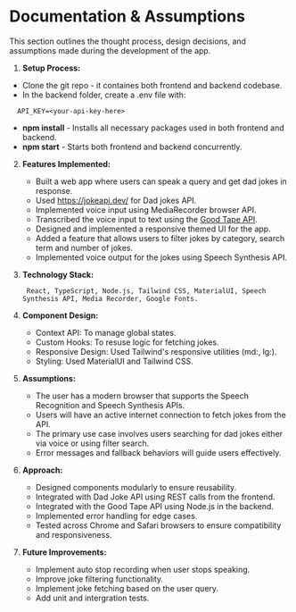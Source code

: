 # **Documentation & Assumptions**

This section outlines the thought process, design decisions, and assumptions made during the development of the app.

1. **Setup Process:**

- Clone the git repo - it containes both frontend and backend codebase.
- In the backend folder, create a .env file with:
 ```env
   API_KEY=<your-api-key-here>
 ```
-	**npm install** - Installs all necessary packages used in both frontend and backend.
-	**npm start** - Starts both frontend and backend concurrently.

2. **Features Implemented:**

	- Built a web app where users can speak a query and get dad jokes in response.
	- Used https://jokeapi.dev/ for Dad jokes API.
	- Implemented voice input using MediaRecorder browser API.
	- Transcribed the voice input to text using the [Good Tape API](https://api.goodtape.io/docs).
	- Designed and implemented a responsive themed UI for the app.
	- Added a feature that allows users to filter jokes by category, search term and number of jokes.
	- Implemented voice output for the jokes using Speech Synthesis API.

3. **Technology Stack:**

		React, TypeScript, Node.js, Tailwind CSS, MaterialUI, Speech Synthesis API, Media Recorder, Google Fonts.

4. **Component Design:**

	- Context API: To manage global states.
	- Custom Hooks: To resuse logic for fetching jokes.
	- Responsive Design: Used Tailwind's responsive utilities (md:, lg:).
	- Styling: Used MaterialUI and Tailwind CSS.

5. **Assumptions:**

	- The user has a modern browser that supports the Speech Recognition and Speech Synthesis APIs.
	- Users will have an active internet connection to fetch jokes from the API.
	- The primary use case involves users searching for dad jokes either via voice or using filter search.
	- Error messages and fallback behaviors will guide users effectively.

6. **Approach:**

	- Designed components modularly to ensure reusability.
	- Integrated with Dad Joke API using REST calls from the frontend.
	- Integrated with the Good Tape API using Node.js in the backend.
	- Implemented error handling for edge cases.
	- Tested across Chrome and Safari browsers to ensure compatibility and responsiveness.

7. **Future Improvements:**

	- Implement auto stop recording when user stops speaking.
	- Improve joke filtering functionality.
	- Implement joke fetching based on the user query.
	- Add unit and intergration tests.
